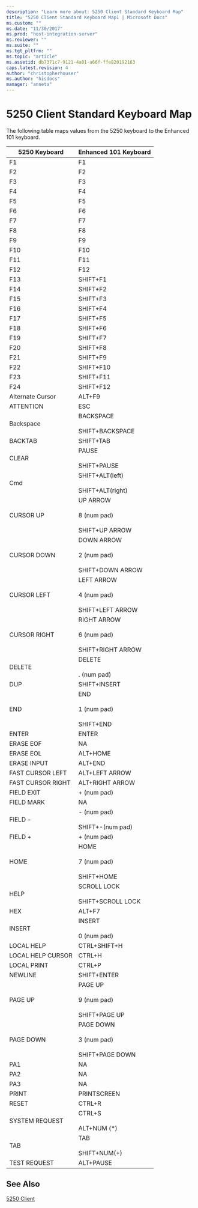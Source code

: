```yaml
---
description: "Learn more about: 5250 Client Standard Keyboard Map"
title: "5250 Client Standard Keyboard Map1 | Microsoft Docs"
ms.custom: ""
ms.date: "11/30/2017"
ms.prod: "host-integration-server"
ms.reviewer: ""
ms.suite: ""
ms.tgt_pltfrm: ""
ms.topic: "article"
ms.assetid: db7371c7-9121-4a01-a66f-ffe820192163
caps.latest.revision: 4
author: "christopherhouser"
ms.author: "hisdocs"
manager: "anneta"
---
```

# 5250 Client Standard Keyboard Map
The following table maps values from the 5250 keyboard to the Enhanced 101 keyboard.  
  
|5250 Keyboard|Enhanced 101 Keyboard|  
|-------------------|---------------------------|  
|F1|F1|  
|F2|F2|  
|F3|F3|  
|F4|F4|  
|F5|F5|  
|F6|F6|  
|F7|F7|  
|F8|F8|  
|F9|F9|  
|F10|F10|  
|F11|F11|  
|F12|F12|  
|F13|SHIFT+F1|  
|F14|SHIFT+F2|  
|F15|SHIFT+F3|  
|F16|SHIFT+F4|  
|F17|SHIFT+F5|  
|F18|SHIFT+F6|  
|F19|SHIFT+F7|  
|F20|SHIFT+F8|  
|F21|SHIFT+F9|  
|F22|SHIFT+F10|  
|F23|SHIFT+F11|  
|F24|SHIFT+F12|  
|Alternate Cursor|ALT+F9|  
|ATTENTION|ESC|  
|Backspace|BACKSPACE<br /><br /> SHIFT+BACKSPACE|  
|BACKTAB|SHIFT+TAB|  
|CLEAR|PAUSE<br /><br /> SHIFT+PAUSE|  
|Cmd|SHIFT+ALT(left)<br /><br /> SHIFT+ALT(right)|  
|CURSOR UP|UP ARROW<br /><br /> 8 (num pad)<br /><br /> SHIFT+UP ARROW|  
|CURSOR DOWN|DOWN ARROW<br /><br /> 2 (num pad)<br /><br /> SHIFT+DOWN ARROW|  
|CURSOR LEFT|LEFT ARROW<br /><br /> 4 (num pad)<br /><br /> SHIFT+LEFT ARROW|  
|CURSOR RIGHT|RIGHT ARROW<br /><br /> 6 (num pad)<br /><br /> SHIFT+RIGHT ARROW|  
|DELETE|DELETE<br /><br /> . (num pad)|  
|DUP|SHIFT+INSERT|  
|END|END<br /><br /> 1 (num pad)<br /><br /> SHIFT+END|  
|ENTER|ENTER|  
|ERASE EOF|NA|  
|ERASE EOL|ALT+HOME|  
|ERASE INPUT|ALT+END|  
|FAST CURSOR LEFT|ALT+LEFT ARROW|  
|FAST CURSOR RIGHT|ALT+RIGHT ARROW|  
|FIELD EXIT|+ (num pad)|  
|FIELD MARK|NA|  
|FIELD -|- (num pad)<br /><br /> SHIFT+-(num pad)|  
|FIELD +|+ (num pad)|  
|HOME|HOME<br /><br /> 7 (num pad)<br /><br /> SHIFT+HOME|  
|HELP|SCROLL LOCK<br /><br /> SHIFT+SCROLL LOCK|  
|HEX|ALT+F7|  
|INSERT|INSERT<br /><br /> 0 (num pad)|  
|LOCAL HELP|CTRL+SHIFT+H|  
|LOCAL HELP CURSOR|CTRL+H|  
|LOCAL PRINT|CTRL+P|  
|NEWLINE|SHIFT+ENTER|  
|PAGE UP|PAGE UP<br /><br /> 9 (num pad)<br /><br /> SHIFT+PAGE UP|  
|PAGE DOWN|PAGE DOWN<br /><br /> 3 (num pad)<br /><br /> SHIFT+PAGE DOWN|  
|PA1|NA|  
|PA2|NA|  
|PA3|NA|  
|PRINT|PRINTSCREEN|  
|RESET|CTRL+R|  
|SYSTEM REQUEST|CTRL+S<br /><br /> ALT+NUM (*)|  
|TAB|TAB<br /><br /> SHIFT+NUM(+)|  
|TEST REQUEST|ALT+PAUSE|  
  
## See Also  
 [5250 Client](../core/5250-client1.md)
